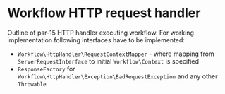 # Workflow HTTP request handler

Outline of psr-15 HTTP handler executing workflow. For working implementation following interfaces have to be implemented:

- `Workflow\HttpHandler\RequestContextMapper` - where mapping from `ServerRequestInterface` to initial `Workflow\Context` is specified
- `ResponseFactory` for `Workflow\HttpHandler\Exception\BadRequestException` and any other `Throwable` 

